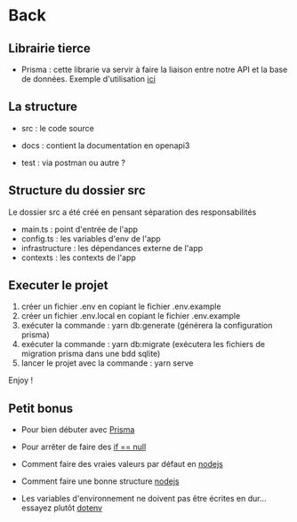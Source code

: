 # Back

## Librairie tierce

- Prisma : cette librarie va servir à faire la liaison entre notre API et la base de données.
  Exemple d'utilisation [ici](https://www.prisma.io/docs/getting-started)

## La structure

- src : le code source

- docs : contient la documentation en openapi3

- test : via postman ou autre ?

## Structure du dossier src

Le dossier src a été créé en pensant séparation des responsabilités

- main.ts : point d'entrée de l'app
- config.ts : les variables d'env de l'app
- infrastructure : les dépendances externe de l'app
- contexts : les contexts de l'app

## Executer le projet

1. créer un fichier .env en copiant le fichier .env.example
2. créer un fichier .env.local en copiant le fichier .env.example
3. exécuter la commande : yarn db:generate (générera la configuration prisma)
4. exécuter la commande : yarn db:migrate (exécutera les fichiers de migration prisma dans une bdd sqlite)
5. lancer le projet avec la commande : yarn serve

Enjoy !

## Petit bonus

- Pour bien débuter avec [Prisma](https://www.prisma.io/docs/getting-started)

- Pour arrêter de faire des [if == null](https://developer.mozilla.org/fr/docs/Web/JavaScript/Reference/Op%C3%A9rateurs/Optional_chaining)

- Comment faire des vraies valeurs par défaut en [nodejs](https://developer.mozilla.org/fr/docs/Web/JavaScript/Reference/Operators/Nullish_coalescing_operator)

- Comment faire une bonne structure [nodejs](https://softwareontheroad.com/ideal-nodejs-project-structure/)

- Les variables d'environnement ne doivent pas être écrites en dur... essayez plutôt [dotenv](https://www.npmjs.com/package/dotenv)
